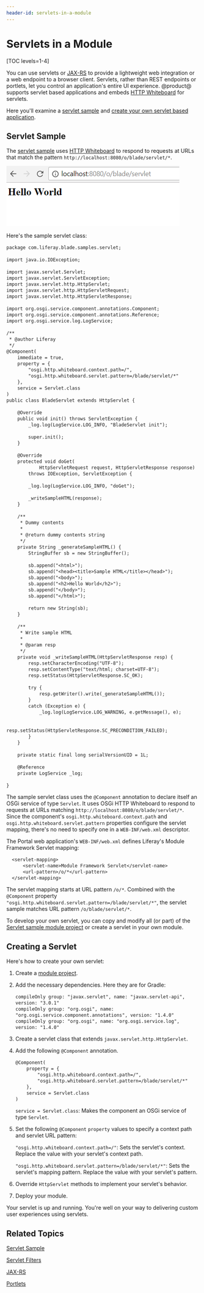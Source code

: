 ```yaml
---
header-id: servlets-in-a-module
---
```


# Servlets in a Module

[TOC levels=1-4]

You can use servlets or [JAX-RS](/docs/7-1/tutorials/-/knowledge_base/t/jax-rs)
to provide a lightweight web integration or a web endpoint to a browser client.
Servlets, rather than REST endpoints or portlets, let you control an
application's entire UI experience. @product@ supports servlet based
applications and embeds 
[HTTP Whiteboard](https://osgi.org/specification/osgi.cmpn/7.0.0/service.http.whiteboard.html)
for servlets. 

Here you'll examine a
[servlet sample](#servlet-sample)
and
[create your own servlet based application](#creating-a-servlet). 

## Servlet Sample

The
[servlet sample](/docs/7-1/reference/-/knowledge_base/r/servlet)
uses 
[HTTP Whiteboard](https://osgi.org/specification/osgi.cmpn/7.0.0/service.http.whiteboard.html)
to respond to requests at URLs that match the pattern
`http://localhost:8080/o/blade/servlet/*`.

![Figure 1: If users visit `http://localhost:8080/o/blade/servlet`, the servlet sample shows the message `Hello World`.](../../images/servlet-sample.png)

Here's the sample servlet class:

    package com.liferay.blade.samples.servlet;

    import java.io.IOException;

    import javax.servlet.Servlet;
    import javax.servlet.ServletException;
    import javax.servlet.http.HttpServlet;
    import javax.servlet.http.HttpServletRequest;
    import javax.servlet.http.HttpServletResponse;

    import org.osgi.service.component.annotations.Component;
    import org.osgi.service.component.annotations.Reference;
    import org.osgi.service.log.LogService;
    
    /**
     * @author Liferay
     */
    @Component(
        immediate = true,
        property = {
            "osgi.http.whiteboard.context.path=/",
            "osgi.http.whiteboard.servlet.pattern=/blade/servlet/*"
        },
        service = Servlet.class
    )
    public class BladeServlet extends HttpServlet {

        @Override
        public void init() throws ServletException {
            _log.log(LogService.LOG_INFO, "BladeServlet init");

            super.init();
        }

        @Override
        protected void doGet(
                HttpServletRequest request, HttpServletResponse response)
            throws IOException, ServletException {

            _log.log(LogService.LOG_INFO, "doGet");

            _writeSampleHTML(response);
        }

        /**
         * Dummy contents
         *
         * @return dummy contents string
         */
        private String _generateSampleHTML() {
            StringBuffer sb = new StringBuffer();

            sb.append("<html>");
            sb.append("<head><title>Sample HTML</title></head>");
            sb.append("<body>");
            sb.append("<h2>Hello World</h2>");
            sb.append("</body>");
            sb.append("</html>");

            return new String(sb);
        }

        /**
         * Write sample HTML
         *
         * @param resp
         */
        private void _writeSampleHTML(HttpServletResponse resp) {
            resp.setCharacterEncoding("UTF-8");
            resp.setContentType("text/html; charset=UTF-8");
            resp.setStatus(HttpServletResponse.SC_OK);

            try {
                resp.getWriter().write(_generateSampleHTML());
            }
            catch (Exception e) {
                _log.log(LogService.LOG_WARNING, e.getMessage(), e);

                resp.setStatus(HttpServletResponse.SC_PRECONDITION_FAILED);
            }
        }

        private static final long serialVersionUID = 1L;

        @Reference
        private LogService _log;

    }

The sample servlet class uses the `@Component` annotation to declare itself an
OSGi service of type `Servlet`. It uses OSGi HTTP Whiteboard to respond to
requests at URLs matching `http://localhost:8080/o/blade/servlet/*`. Since the
component's `osgi.http.whiteboard.context.path` and
`osgi.http.whiteboard.servlet.pattern` properties configure the servlet
mapping, there's no need to specify one in a `WEB-INF/web.xml` descriptor. 

The Portal web application's `WEB-INF/web.xml` defines Liferay's Module
Framework Servlet mapping: 

      <servlet-mapping>
          <servlet-name>Module Framework Servlet</servlet-name>
          <url-pattern>/o/*</url-pattern>
      </servlet-mapping>

The servlet mapping starts at URL pattern `/o/*`. Combined with the `@Component`
property `"osgi.http.whiteboard.servlet.pattern=/blade/servlet/*"`, the servlet
sample matches URL pattern `/o/blade/servlet/*`. 

To develop your own servlet, you can copy and modify all (or part) of the
[Servlet sample module project](/docs/7-1/reference/-/knowledge_base/r/servlet#where-is-this-sample)
or create a servlet in your own module. 

## Creating a Servlet

Here's how to create your own servlet:

1.  Create a
    [module project](/docs/7-1/tutorials/-/knowledge_base/t/starting-module-development). 

2.  Add the necessary dependencies. Here they are for Gradle:

        compileOnly group: "javax.servlet", name: "javax.servlet-api", version: "3.0.1"
        compileOnly group: "org.osgi", name: "org.osgi.service.component.annotations", version: "1.4.0"
        compileOnly group: "org.osgi", name: "org.osgi.service.log", version: "1.4.0"

3.  Create a servlet class that extends `javax.servlet.http.HttpServlet`. 

4.  Add the following `@Component` annotation. 

        @Component(
            property = {
                "osgi.http.whiteboard.context.path=/",
                "osgi.http.whiteboard.servlet.pattern=/blade/servlet/*"
            },
            service = Servlet.class
        ) 

    `service = Servlet.class`: Makes the component an OSGi service of type `Servlet`. 

5.  Set the following `@Component` `property` values to specify a context path
    and servlet URL pattern:

    `"osgi.http.whiteboard.context.path=/"`: Sets the servlet's context. Replace
    the value with your servlet's context path.

    `"osgi.http.whiteboard.servlet.pattern=/blade/servlet/*"`: Sets the
    servlet's mapping pattern. Replace the value with your servlet's pattern. 

6.  Override `HttpServlet` methods to implement your servlet's behavior.

7.  Deploy your module. 

Your servlet is up and running. You're well on your way to delivering custom
user experiences using servlets. 

## Related Topics

[Servlet Sample](/docs/7-1/reference/-/knowledge_base/r/servlet) 

[Servlet Filters](/docs/7-1/tutorials/-/knowledge_base/t/servlet-filters) 

[JAX-RS](/docs/7-1/tutorials/-/knowledge_base/t/jax-rs) 

[Portlets](/docs/7-1/tutorials/-/knowledge_base/t/portlets) 
